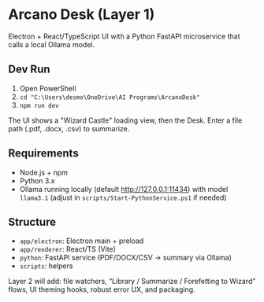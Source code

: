 ﻿# Arcano Desk (Layer 1)

Electron + React/TypeScript UI with a Python FastAPI microservice that calls a local Ollama model.

## Dev Run
1) Open PowerShell
2) `cd "C:\Users\desmo\OneDrive\AI Programs\ArcanoDesk"`
3) `npm run dev`

The UI shows a "Wizard Castle" loading view, then the Desk. Enter a file path (.pdf, .docx, .csv) to summarize.

## Requirements
- Node.js + npm
- Python 3.x
- Ollama running locally (default http://127.0.0.1:11434) with model `llama3.1` (adjust in `scripts/Start-PythonService.ps1` if needed)

## Structure
- `app/electron`: Electron main + preload
- `app/renderer`: React/TS (Vite)
- `python`: FastAPI service (PDF/DOCX/CSV -> summary via Ollama)
- `scripts`: helpers

Layer 2 will add: file watchers, “Library / Summarize / Forefetting to Wizard” flows, UI theming hooks, robust error UX, and packaging.
